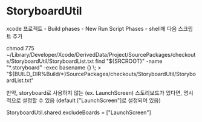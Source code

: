 # StoryboardUtil

xcode 프로젝트 - Build phases - New Run Script Phases - shell에 다음 스크립트 추가

chmod 775 ~/Library/Developer/Xcode/DerivedData/Project/SourcePackages/checkouts/StoryboardUtil/StoryboardList.txt
find "${SRCROOT}" -name "*.storyboard" -exec basename {} \; > "${BUILD_DIR%Build/*}SourcePackages/checkouts/StoryboardUtil/StoryboardList.txt"


만약, storyboard로 사용하지 않는 (ex. LaunchScreen) 스토리보드가 있다면, 명시적으로 설정할 수 있음 (default ["LaunchScreen"]로 설정되어 있음) 

StoryboardUtil.shared.excludeBoards = ["LaunchScreen"]
